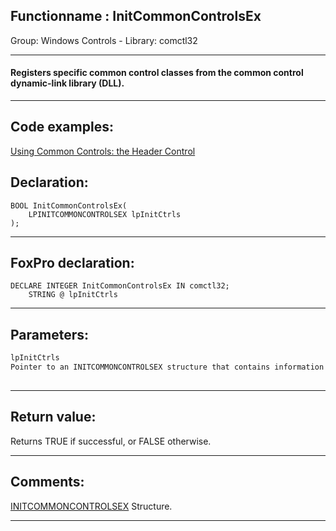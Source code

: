<link rel="stylesheet" type="text/css" href="../../css/win32api.css">  
<link rel="stylesheet" href="https://cdnjs.cloudflare.com/ajax/libs/font-awesome/4.7.0/css/font-awesome.min.css">

## Functionname : InitCommonControlsEx
Group: Windows Controls - Library: comctl32    
***  


#### Registers specific common control classes from the common control dynamic-link library (DLL).
***  


## Code examples:
[Using Common Controls: the Header Control](../../samples/sample_298.md)  

## Declaration:
```foxpro  
BOOL InitCommonControlsEx(
	LPINITCOMMONCONTROLSEX lpInitCtrls
);  
```  
***  


## FoxPro declaration:
```foxpro  
DECLARE INTEGER InitCommonControlsEx IN comctl32;
	STRING @ lpInitCtrls  
```  
***  


## Parameters:
```txt  
lpInitCtrls
Pointer to an INITCOMMONCONTROLSEX structure that contains information specifying which control classes will be registered.
  
```  
***  


## Return value:
Returns TRUE if successful, or FALSE otherwise.   
***  


## Comments:
<a href="http://msdn.microsoft.com/library/default.asp?url=/library/en-us/shellcc/platform/commctls/common/structures/initcommoncontrolsex.asp">INITCOMMONCONTROLSEX</a> Structure.  
  
***  

